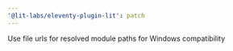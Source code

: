 ```yaml
---
'@lit-labs/eleventy-plugin-lit': patch
---
```


Use file urls for resolved module paths for Windows compatibility
